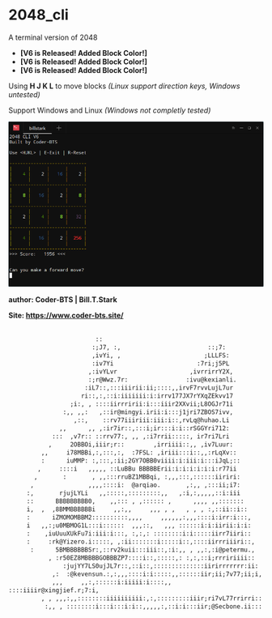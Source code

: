 # 2048_cli
A terminal version of 2048


* **[V6 is Released! Added Block Color!]**
* **[V6 is Released! Added Block Color!]**
* **[V6 is Released! Added Block Color!]**

Using **H J K L** to move blocks *(Linux support direction keys, Windows untested)*

Support Windows and Linux *(Windows not completly tested)*

!["ScreenShot"](/screenshot.png)

**author: Coder-BTS | Bill.T.Stark**

**Site: https://www.coder-bts.site/**

```

                        ::
                       :;J7, :,                        ::;7:
                       ,ivYi, ,                       ;LLLFS:
                       :iv7Yi                       :7ri;j5PL
                      ,:ivYLvr                    ,ivrrirrY2X,
                      :;r@Wwz.7r:                :ivu@kexianli.
                     :iL7::,:::iiirii:ii;::::,,irvF7rvvLujL7ur
                    ri::,:,::i:iiiiiii:i:irrv177JX7rYXqZEkvv17
                 ;i:, , ::::iirrririi:i:::iiir2XXvii;L8OGJr71i
               :,, ,,:   ,::ir@mingyi.irii:i:::j1jri7ZBOS7ivv,
                  ,::,    ::rv77iiiriii:iii:i::,rvLq@huhao.Li
              ,,      ,, ,:ir7ir::,:::i;ir:::i:i::rSGGYri712:
            :::  ,v7r:: ::rrv77:, ,, ,:i7rrii:::::, ir7ri7Lri
           ,     2OBBOi,iiir;r::        ,irriiii::,, ,iv7Luur:
         ,,     i78MBBi,:,:::,:,  :7FSL: ,iriii:::i::,,:rLqXv::
         :      iuMMP: :,:::,:ii;2GY7OBB0viiii:i:iii:i:::iJqL;::
        ,     ::::i   ,,,,, ::LuBBu BBBBBErii:i:i:i:i:i:i:r77ii
       ,       :       , ,,:::rruBZ1MBBqi, :,,,:::,::::::iiriri:
      ,               ,,,,::::i:  @arqiao.       ,:,, ,:::ii;i7:
     :,       rjujLYLi   ,,:::::,:::::::::,,   ,:i,:,,,,,::i:iii
     ::      BBBBBBBBB0,    ,,::: , ,:::::: ,      ,,,, ,,:::::::
     i,  ,  ,8BMMBBBBBBi     ,,:,,     ,,, , ,   , , , :,::ii::i::
     :      iZMOMOMBBM2::::::::::,,,,     ,,,,,,:,,,::::i:irr:i:::,
     i   ,,:;u0MBMOG1L:::i::::::  ,,,::,   ,,, ::::::i:i:iirii:i:i:
     :    ,iuUuuXUkFu7i:iii:i:::, :,:,: ::::::::i:i:::::iirr7iiri::
     :     :rk@Yizero.i:::::, ,:ii:::::::i:::::i::,::::iirrriiiri::,
      :      5BMBBBBBBSr:,::rv2kuii:::iii::,:i:,, , ,,:,:i@petermu.,
           , :r50EZ8MBBBBGOBBBZP7::::i::,:::::,: :,:,::i;rrririiii::
               :jujYY7LS0ujJL7r::,::i::,::::::::::::::iirirrrrrrr:ii:
            ,:  :@kevensun.:,:,,,::::i:i:::::,,::::::iir;ii;7v77;ii;i,
            ,,,     ,,:,::::::i:iiiii:i::::,, ::::iiiir@xingjief.r;7:i,
         , , ,,,:,,::::::::iiiiiiiiii:,:,:::::::::iiir;ri7vL77rrirri::
          :,, , ::::::::i:::i:::i:i::,,,,,:,::i:i:::iir;@Secbone.ii:::
```

